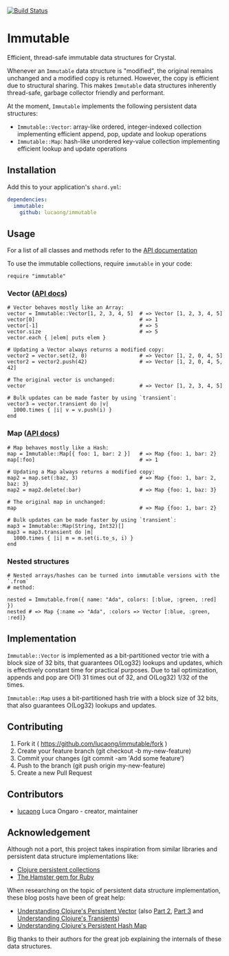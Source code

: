 [![Build Status](https://travis-ci.org/lucaong/immutable.svg?branch=master)](https://travis-ci.org/lucaong/immutable)

# Immutable

Efficient, thread-safe immutable data structures for Crystal.

Whenever an `Immutable` data structure is "modified", the original remains
unchanged and a modified copy is returned. However, the copy is efficient due to
structural sharing. This makes `Immutable` data structures inherently
thread-safe, garbage collector friendly and performant.

At the moment, `Immutable` implements the following persistent data structures:

  - `Immutable::Vector`: array-like ordered, integer-indexed collection
  implementing efficient append, pop, update and lookup operations
  - `Immutable::Map`: hash-like unordered key-value collection implementing
  efficient lookup and update operations


## Installation

Add this to your application's `shard.yml`:

```yaml
dependencies:
  immutable:
    github: lucaong/immutable
```


## Usage

For a list of all classes and methods refer to the [API documentation](http://lucaong.github.io/immutable/api/)

To use the immutable collections, require `immutable` in your code:

```crystal
require "immutable"
```

### Vector ([API docs](http://lucaong.github.io/immutable/api/Immutable/Vector.html))

```crystal
# Vector behaves mostly like an Array:
vector = Immutable::Vector[1, 2, 3, 4, 5]  # => Vector [1, 2, 3, 4, 5]
vector[0]                                  # => 1
vector[-1]                                 # => 5
vector.size                                # => 5
vector.each { |elem| puts elem }

# Updating a Vector always returns a modified copy:
vector2 = vector.set(2, 0)                 # => Vector [1, 2, 0, 4, 5]
vector2 = vector2.push(42)                 # => Vector [1, 2, 0, 4, 5, 42]

# The original vector is unchanged:
vector                                     # => Vector [1, 2, 3, 4, 5]

# Bulk updates can be made faster by using `transient`:
vector3 = vector.transient do |v|
  1000.times { |i| v = v.push(i) }
end
```

### Map ([API docs](http://lucaong.github.io/immutable/api/Immutable/Map.html))

```crystal
# Map behaves mostly like a Hash:
map = Immutable::Map[{ foo: 1, bar: 2 }]   # => Map {foo: 1, bar: 2}
map[:foo]                                  # => 1

# Updating a Map always returns a modified copy:
map2 = map.set(:baz, 3)                    # => Map {foo: 1, bar: 2, baz: 3}
map2 = map2.delete(:bar)                   # => Map {foo: 1, baz: 3}

# The original map in unchanged:
map                                        # => Map {foo: 1, bar: 2}

# Bulk updates can be made faster by using `transient`:
map3 = Immutable::Map(String, Int32)[]
map3 = map3.transient do |m|
  1000.times { |i| m = m.set(i.to_s, i) }
end
```

### Nested structures

```crystal
# Nested arrays/hashes can be turned into immutable versions with the `.from`
# method:

nested = Immutable.from({ name: "Ada", colors: [:blue, :green, :red] })
nested # => Map {:name => "Ada", :colors => Vector [:blue, :green, :red]}
```


## Implementation

`Immutable::Vector` is implemented as a bit-partitioned vector trie with a block
size of 32 bits, that guarantees O(Log32) lookups and updates, which is
effectively constant time for practical purposes. Due to tail optimization,
appends and pop are O(1) 31 times out of 32, and O(Log32) 1/32 of the times.

`Immutable::Map` uses a bit-partitioned hash trie with a block size of 32 bits,
that also guarantees O(Log32) lookups and updates.


## Contributing

1. Fork it ( https://github.com/lucaong/immutable/fork )
2. Create your feature branch (git checkout -b my-new-feature)
3. Commit your changes (git commit -am 'Add some feature')
4. Push to the branch (git push origin my-new-feature)
5. Create a new Pull Request


## Contributors

- [lucaong](https://github.com/lucaong) Luca Ongaro - creator, maintainer


## Acknowledgement

Although not a port, this project takes inspiration from similar libraries and
persistent data structure implementations like:

  - [Clojure persistent collections](http://clojure.org/reference/data_structures)
  - [The Hamster gem for Ruby](https://github.com/hamstergem/hamster)

When researching on the topic of persistent data structure implementation, these
blog posts have been of great help:

  - [Understanding Clojure's Persistent Vector](http://hypirion.com/musings/understanding-persistent-vector-pt-1) (also [Part 2](http://hypirion.com/musings/understanding-persistent-vector-pt-2), [Part 3](http://hypirion.com/musings/understanding-persistent-vector-pt-3) and [Understanding Clojure's Transients](http://hypirion.com/musings/understanding-clojure-transients))
  - [Understanding Clojure's Persistent Hash Map](http://blog.higher-order.net/2009/09/08/understanding-clojures-persistenthashmap-deftwice.html)

Big thanks to their authors for the great job explaining the internals of these
data structures.
